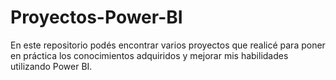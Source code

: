 # Proyectos-Power-BI
En este repositorio podés encontrar varios proyectos que realicé para poner en práctica los conocimientos adquiridos y mejorar mis habilidades utilizando Power BI.
